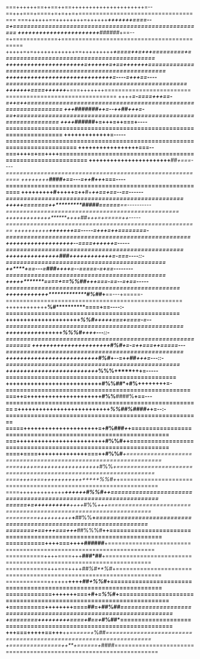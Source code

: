 ===++++++==++==++==+++++++++++++++++++++=--==+++===+====+=+=++=+====================================
===++++++==++++++++=++++++*****+++++++====--=+======================================================
+++++++++++++++++++++++******######*+==--=+=============+===========================================
+++++=+=++++++++++++==+++++++++*****+====++=+++=========+===========================================
++++++++++++++++++++++=++++++=+==++++*++*+==========================================================
++++++++++++++++++++++++++++++=----=++****+==----===================================================
+++++************++====++++++***+===+++++++=========================================================
++++*************=-====+**++==-=++=++===============================================================
+++***#######*++=--++***##*+++=-==+=================================================================
++++***######+=+++=+**+===+----=====================================================================
++++++++++++********+=-----=========================================================================
+++++++++++++**++++===--===++++=+==++++=============================================================
+++++++++++++**+++++++**+++****##*+===----==========================================================
++++++++**####+==---=++#++*********+===----=========================================================
+++++++++****#+++++=++**#+*****++==+**==--==------==================================================
+++++=======++**********#*####======**==----------==================================================
+++++++++++++*******++++#*#+++=+=====++-----========================================================
++++++++++********+++++++==-----=+++=++========-====================================================
+++++++++*******++++++++++--====+++***++***+=-----==================================================
+++++++**********++++++++###+*+++++++*+*+++=-===----::-=============================================
++*************+==---=***###**++++=--=====-=+==--------=============================================
+++++**********====+==***%%##**+++===-==--=+==-----=================================================
++++++++++++*************#%##*****+**==---+=====-===================================================
++++++++++++**************%#**********====+==----:-=================================================
++++++++++++**++**+++++++*%%#+****++++===+====-=--==================================================
++++++++++*********++++++*%%%#++++---::-============================================================
++++++++++++****++++++++++#%#+=-=++==*=+*+=====---==================================================
++++++++++++++++++++++++++#%#*+--=+*+#*#*+++=---::-=================================================
++++++++++++++++++++++++++*%%%+****++********+=-----================================================
+++++++++++++++++++++++++++#%%**##*+#%++++++++=-====================================================
===++=+++++++++++++++++++++#%%**####%**+==---=======================================================
=++++++++++++++++++++++++++*%%##%####+*+=--:-=======================================================
=====+++++++++++++++++++++=+#%###*+*+===============================================================
===+++++++++++++++++++++++++#%%#*+*+================================================================
====+====++++++++++++++===++#%%#***+================================================================
====++++==+++++++++++++++++*#%%***+=================================================================
====+++=+==++++++++++++++++*%%#*+*+=================================================================
====+++++++++++++****++++++#%%#++*==================================================================
======+=++++++++++****++++*#%%*+++==================================================================
=========++++++++++***+**##%%**+*===================================================================
========+==+++===+++***##%%%#**++===================================================================
===========++++===++++*###*###**+===================================================================
===========++++====+++**###*##**+===================================================================
============+++===++++*##%#**%*#+===================================================================
============++++++**++++##*+%%*#+===================================================================
=============+++++++===+#+=*%%*#+===================================================================
+==========++++++++====##=+##%##*===================================================================
+========+++++++++====+#==+*#%##*===================================================================
+++===+++++==+++**++==*====+*%##*===================================================================
+===============++**+======+*####===================================================================
